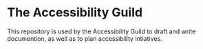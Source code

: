 # The Accessibility Guild

This repository is used by the Accessibility Guild to draft and write documention, as well as to plan accessibility intiatives.